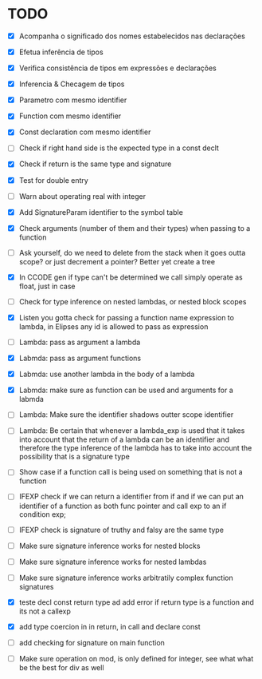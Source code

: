  # TODO
- [x] Acompanha o significado dos nomes estabelecidos
nas declarações
- [x] Efetua inferência de tipos
- [x] Verifica consistência de tipos em expressões e
declarações
- [x] Inferencia & Checagem de tipos
- [x] Parametro com mesmo identifier
- [x] Function com mesmo identifier
- [x] Const declaration com mesmo identifier
- [ ] Check if right hand side is the expected type in a const declt
- [x] Check if return is the same type and signature
- [x] Test for double entry
- [ ] Warn about operating real with integer
- [x] Add SignatureParam identifier to the symbol table
- [x] Check arguments (number of them and their types) when passing to a function
- [ ] Ask yourself, do we need to delete from the stack when it goes outta scope? or just decrement a pointer? Better yet create a tree
- [x] In CCODE gen if type can't be determined we call simply operate as float, just in case
- [ ] Check for type inference on nested lambdas, or nested block scopes
- [x] Listen you gotta check for passing a function name expression to lambda, in Elipses any id is allowed to pass as expression 

- [ ] Lambda: pass as argument a lambda
- [x] Labmda: pass as argument functions 
- [x] Labmda: use another lambda in the body of a lambda 
- [x] Labmda: make sure as function can be used and arguments for a labmda
- [ ] Lambda: Make sure the identifier shadows outter scope identifier
- [ ] Lambda: Be certain that whenever a lambda_exp is used that it takes into account that the return of a lambda can be an identifier and therefore the type inference of the lambda has to take into account the possibility that is a signature type
- [ ] Show case if a function call is being used on something that is not a function
- [ ] IFEXP check if we can return a identifier from if and if we can put an identifier of a function as both func pointer and call exp to an if condition exp;
- [ ] IFEXP check is signature of truthy and falsy are the same type
- [ ] Make sure signature inference works for nested blocks
- [ ] Make sure signature inference works for nested lambdas 
- [ ] Make sure signature inference works arbitratily complex function signatures
- [x] teste decl const return type ad add error if return type is a function and its not a callexp
- [x] add type coercion in in return, in call and declare const
- [ ] add checking for signature on main function
- [ ] Make sure operation on mod, is only defined for integer, see what what be the best for div as well
